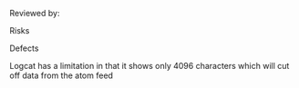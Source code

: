 Reviewed by:


Risks

Defects



Logcat has a limitation in that it shows only 4096 characters which will cut off data from the atom feed

